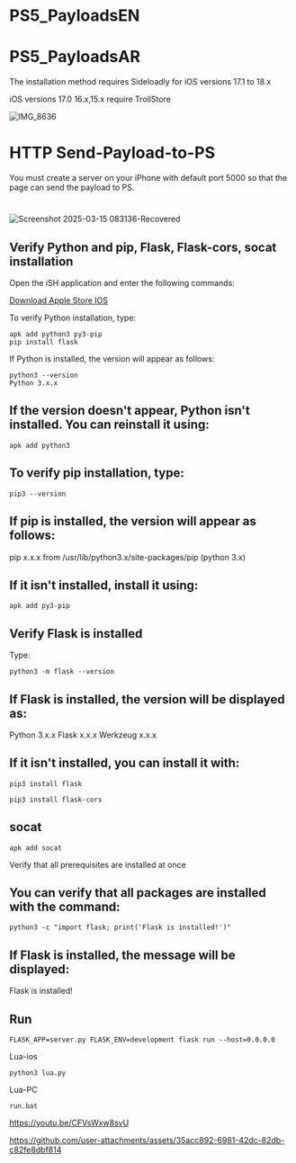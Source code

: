 # PS5_PayloadsEN 
# PS5_PayloadsAR
The installation method requires Sideloadly for iOS versions 17.1 to 18.x

iOS versions 17.0 16.x,15.x require TrollStore

![IMG_8636](https://github.com/user-attachments/assets/36ae3a80-08a2-4056-9b52-4e21086b4994)

# HTTP Send-Payload-to-PS

You must create a server on your iPhone with default port 5000 so that the page can send the payload to PS.
# 
![Screenshot 2025-03-15 083136-Recovered](https://github.com/user-attachments/assets/83ac9cd2-095d-418d-bb47-7b2938576d60)



## Verify Python and pip, Flask, Flask-cors, socat installation
Open the iSH application and enter the following commands:

[Download Apple Store IOS](https://apps.apple.com/us/app/ish-shell/id1436902243)

To verify Python installation, type:

```
apk add python3 py3-pip
pip install flask
```
If Python is installed, the version will appear as follows:

```
python3 --version
Python 3.x.x
```
## If the version doesn't appear, Python isn't installed. You can reinstall it using:

```
apk add python3
```
## To verify pip installation, type:

```
pip3 --version
```
## If pip is installed, the version will appear as follows:


pip x.x.x from /usr/lib/python3.x/site-packages/pip (python 3.x)
## If it isn't installed, install it using:

```
apk add py3-pip
```
## Verify Flask is installed
Type:

```
python3 -m flask --version
```
## If Flask is installed, the version will be displayed as:


Python 3.x.x
Flask x.x.x
Werkzeug x.x.x

## If it isn't installed, you can install it with:
```
pip3 install flask

pip3 install flask-cors
```
## socat
```
apk add socat
```

 Verify that all prerequisites are installed at once

## You can verify that all packages are installed with the command:
```
python3 -c "import flask; print('Flask is installed!')"
```
## If Flask is installed, the message will be displayed:


Flask is installed!

## Run
```
FLASK_APP=server.py FLASK_ENV=development flask run --host=0.0.0.0
```
Lua-ios
```
python3 lua.py
```


Lua-PC
```
run.bat
```


https://youtu.be/CFVsWxw8svU

https://github.com/user-attachments/assets/35acc892-6981-42dc-82db-c82fe8dbf814


